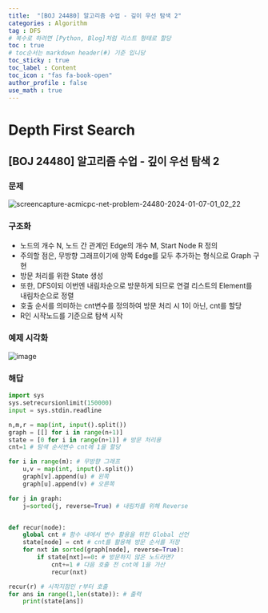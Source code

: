 ```yaml
---
title:  "[BOJ 24480] 알고리즘 수업 - 깊이 우선 탐색 2"
categories : Algorithm
tag : DFS
# 복수로 하려면 [Python, Blog]처럼 리스트 형태로 할당
toc : true
# toc순서는 markdown header(#) 기준 입니당
toc_sticky : true
toc_label : Content
toc_icon : "fas fa-book-open"
author_profile : false
use_math : true
---
```


# Depth First Search

## [BOJ 24480] 알고리즘 수업 - 깊이 우선 탐색 2

### 문제
![screencapture-acmicpc-net-problem-24480-2024-01-07-01_02_22](https://github.com/SEUNGYEOPOH/SEUNGYEOPOH/assets/81912557/ea8cf7b0-cda3-4621-9810-b914a487c105)

### 구조화
- 노드의 개수 N, 노드 간 관계인 Edge의 개수 M, Start Node R 정의
- 주의할 점은, 무방향 그래프이기에 양쪽 Edge를 모두 추가하는 형식으로 Graph 구현
- 방문 처리를 위한 State 생성
- 또한, DFS이되 이번엔 내림차순으로 방문하게 되므로 연결 리스트의 Element를 내림차순으로 정렬
- 호출 순서를 의미하는 cnt변수를 정의하여 방문 처리 시 1이 아닌, cnt를 할당
- R인 시작노드를 기준으로 탐색 시작


### 예제 시각화
![image](https://github.com/SEUNGYEOPOH/SEUNGYEOPOH/assets/81912557/fd97d65c-883f-423b-8d41-9a61a60622ab)


### 해답
```python
import sys
sys.setrecursionlimit(150000)
input = sys.stdin.readline

n,m,r = map(int, input().split())
graph = [[] for i in range(n+1)]
state = [0 for i in range(n+1)] # 방문 처리용
cnt=1 # 탐색 순서변수 cnt에 1을 할당

for i in range(m): # 무방향 그래프
    u,v = map(int, input().split())
    graph[v].append(u) # 왼쪽
    graph[u].append(v) # 오른쪽

for j in graph:
    j=sorted(j, reverse=True) # 내림차를 위해 Reverse


def recur(node):
    global cnt # 함수 내에서 변수 활용을 위한 Global 선언
    state[node] = cnt # cnt를 활용해 방문 순서를 저장
    for nxt in sorted(graph[node], reverse=True): 
        if state[nxt]==0: # 방문하지 않은 노드라면?
            cnt+=1 # 다음 호출 전 cnt에 1을 가산
            recur(nxt)

recur(r) # 시작지점인 r부터 호출
for ans in range(1,len(state)): # 출력
    print(state[ans])
```

